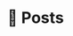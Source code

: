 ---
title: "📒 Posts"
# description: "时间就像海绵里的水，只要愿挤，总还是有的 &nbsp;&nbsp;&nbsp;&nbsp;&nbsp;&nbsp;&nbsp;&nbsp;——鲁迅"
hidemeta: false # 是否隐藏文章的元信息，如发布日期、作者等
---